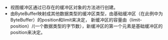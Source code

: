 * 视图缓冲区通过已存在的缓冲区对象的方法进行创建。
* 由ByteBuffer映射成其他数据类型的缓冲区类型，由基础缓冲区（在此例中为ByteBuffer）的position和limit来决定，
新缓冲区的容量由（limit-position）/(一个数据类型的字节数），新缓冲区的第一个元素是基础缓冲区的position来决定。
